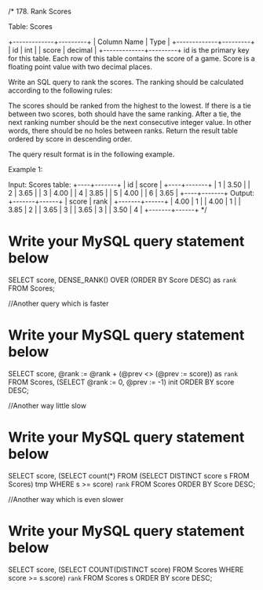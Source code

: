 /*
178. Rank Scores

Table: Scores

+-------------+---------+
| Column Name | Type    |
+-------------+---------+
| id          | int     |
| score       | decimal |
+-------------+---------+
id is the primary key for this table.
Each row of this table contains the score of a game. Score is a floating point value with two decimal places.
 

Write an SQL query to rank the scores. The ranking should be calculated according to the following rules:

The scores should be ranked from the highest to the lowest.
If there is a tie between two scores, both should have the same ranking.
After a tie, the next ranking number should be the next consecutive integer value. In other words, there should be no holes between ranks.
Return the result table ordered by score in descending order.

The query result format is in the following example.

 

Example 1:

Input: 
Scores table:
+----+-------+
| id | score |
+----+-------+
| 1  | 3.50  |
| 2  | 3.65  |
| 3  | 4.00  |
| 4  | 3.85  |
| 5  | 4.00  |
| 6  | 3.65  |
+----+-------+
Output: 
+-------+------+
| score | rank |
+-------+------+
| 4.00  | 1    |
| 4.00  | 1    |
| 3.85  | 2    |
| 3.65  | 3    |
| 3.65  | 3    |
| 3.50  | 4    |
+-------+------+
*/

# Write your MySQL query statement below
SELECT score, DENSE_RANK() OVER (ORDER BY Score DESC) as `rank` FROM Scores; 

//Another query which is faster
# Write your MySQL query statement below
SELECT score, @rank := @rank + (@prev <> (@prev := score)) as `rank` FROM Scores, (SELECT @rank := 0, @prev := -1) init ORDER BY score DESC;

//Another way little slow
# Write your MySQL query statement below
SELECT score, (SELECT count(*) FROM (SELECT DISTINCT score s FROM Scores) tmp WHERE s >= score) `rank` FROM Scores ORDER BY Score DESC;

//Another way which is even slower
# Write your MySQL query statement below
SELECT score, (SELECT COUNT(DISTINCT score) FROM Scores WHERE score >= s.score) `rank` FROM Scores s ORDER BY score DESC;

